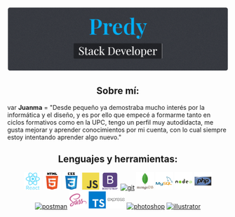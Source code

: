 [![Header](https://raw.githubusercontent.com/PredyMaster/PredyMaster/main/HeaderStack.png
"Header")](https://www.predy.es)

<h2 align="center">Sobre mí:</h2>
<p align="left">
    var <b>Juanma</b> = "Desde pequeño ya demostraba mucho interés por la informática y el diseño, y es por ello que
    empecé a
    formarme tanto en ciclos formativos como en la UPC, tengo un perfil muy autodidacta, me gusta mejorar y aprender
    conocimientos por mi cuenta, con lo cual siempre estoy
    intentando aprender algo nuevo."</p>

<h2 align="center" style="text-align:center">Lenguajes y herramientas:</h2>

<p align="center">
    <a href="#" alt="react"><img src="https://raw.githubusercontent.com/devicons/devicon/master/icons/react/react-original-wordmark.svg" alt="react" width="40" height="40" /></a>
    <a href="#" alt="html5"><img src="https://raw.githubusercontent.com/devicons/devicon/master/icons/html5/html5-original-wordmark.svg" alt="html5" width="40" height="40" /></a>
    <a href="#" alt="css3"><img src="https://raw.githubusercontent.com/devicons/devicon/master/icons/css3/css3-original-wordmark.svg" alt="css3" width="40" height="40" /></a>
    <a href="#" alt="javascript"><img src="https://raw.githubusercontent.com/devicons/devicon/master/icons/javascript/javascript-original.svg" alt="javascript" width="40" height="40" /></a>
    <a href="#" alt="bootstrap"><img src="https://raw.githubusercontent.com/devicons/devicon/master/icons/bootstrap/bootstrap-plain-wordmark.svg" alt="bootstrap" width="40" height="40" /></a>
    <a href="#" alt="git"><img src="https://www.vectorlogo.zone/logos/git-scm/git-scm-icon.svg" alt="git" width="40" height="40" /></a>
    <a href="#" alt="mongodb"></a><img src="https://raw.githubusercontent.com/devicons/devicon/master/icons/mongodb/mongodb-original-wordmark.svg" alt="mongodb" width="40" height="40" /></a>
    <a href="#" alt="mysql"><img src="https://raw.githubusercontent.com/devicons/devicon/master/icons/mysql/mysql-original-wordmark.svg" alt="mysql" width="40" height="40" /></a>
    <a href="#" alt="nodejs"><img src="https://raw.githubusercontent.com/devicons/devicon/master/icons/nodejs/nodejs-original-wordmark.svg" alt="nodejs" width="40" height="40" /></a>
    <a href="#" alt="php"><img src="https://raw.githubusercontent.com/devicons/devicon/master/icons/php/php-original.svg" alt="php" width="40" height="40" /></a>
    <a href="#" alt="postman"><img src="https://www.vectorlogo.zone/logos/getpostman/getpostman-icon.svg" alt="postman" width="40" height="40" /></a>
    <a href="#" alt="sass"><img src="https://raw.githubusercontent.com/devicons/devicon/master/icons/sass/sass-original.svg" alt="sass" width="40" height="40" /></a>
    <a href="#" alt="typescript"><img src="https://raw.githubusercontent.com/devicons/devicon/master/icons/typescript/typescript-original.svg" alt="typescript" width="40" height="40" /></a>
    <a href="#" alt="express"><img src="https://raw.githubusercontent.com/devicons/devicon/master/icons/express/express-original-wordmark.svg" alt="express" width="40" height="40" /></a>
    <a href="#" alt="photoshop"><img src="https://logos-marcas.com/wp-content/uploads/2020/11/Adobe-Photoshop-Logo.png" alt="photoshop" width="40" height="40" /></a>
    <a href="#" alt="illustrator"><img src="https://logodownload.org/wp-content/uploads/2017/04/adobe-Illustrator-logo-0-1.png" alt="illustrator" width="40" height="40" /></a>
</p>
